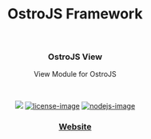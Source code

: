 <div align="center">
  <h1>OstroJS Framework</h1>
  
</div>
<br />

<div align="center">
  <h3>OstroJS View</h3>
  <p>View Module for OstroJS</p>
</div>

<br />

<div align="center">

![][javascript-image] [![license-image]][license-url] [![nodejs-image]][npm-url]

</div>

<div align="center">
  <h3>
    <a href="https://ostrojs.com">
      Website
    </a>
   
  </h3>
</div>

 
[javascript-image]: https://img.shields.io/badge/JS-javascript-green
[javascript-url]:  "javascript"

[nodejs-image]: https://img.shields.io/badge/node-%3E%3D%2012.0.0-green
[npm-url]: https://npmjs.org/package/@ostro/view "npm"

[license-image]: https://img.shields.io/github/license/ostrojs/view
[license-url]: LICENSE.md "license"